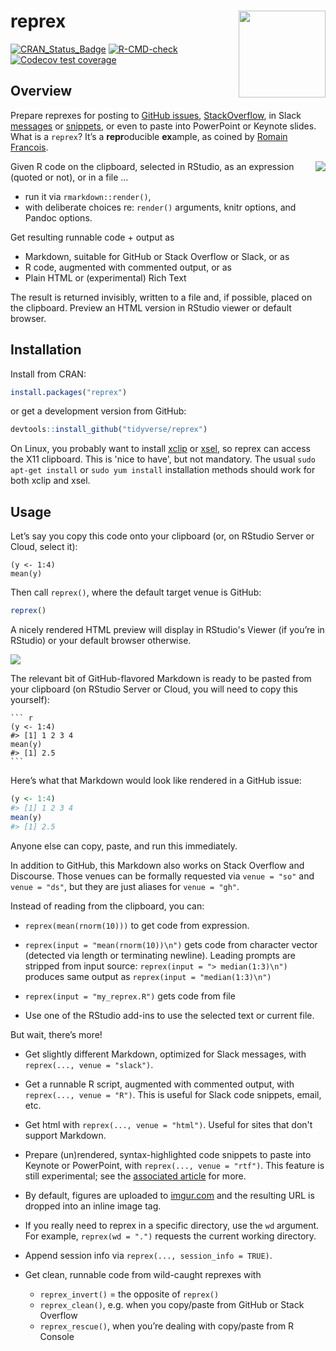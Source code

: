 # reprex <img src="man/figures/logo.png" align="right" height="139" />

<!-- badges: start -->
[![CRAN\_Status\_Badge](https://www.r-pkg.org/badges/version/reprex)](https://cran.r-project.org/package=reprex)
[![R-CMD-check](https://github.com/tidyverse/reprex/actions/workflows/R-CMD-check.yaml/badge.svg)](https://github.com/tidyverse/reprex/actions/workflows/R-CMD-check.yaml)
[![Codecov test coverage](https://codecov.io/gh/tidyverse/reprex/branch/main/graph/badge.svg)](https://app.codecov.io/gh/tidyverse/reprex?branch=main)
<!-- badges: end -->

## Overview

Prepare reprexes for posting to [GitHub
issues](https://docs.github.com/issues/tracking-your-work-with-issues/about-issues),
[StackOverflow](https://stackoverflow.com/questions/tagged/r), in Slack [messages](https://slack.com/intl/en-ca/help/articles/201457107-Send-and-read-messages) or [snippets](https://slack.com/intl/en-ca/help/articles/204145658-Create-a-snippet), or even to paste into PowerPoint or Keynote slides.
What is a `reprex`? It’s a **repr**oducible **ex**ample, as coined by
[Romain
Francois](https://twitter.com/romain_francois/status/530011023743655936).

<a href="https://media.giphy.com/media/fdLR6LGwAiVNhGQNvf/giphy.gif"><img src="man/figures/help-me-help-you.png" align="right" /></a>

Given R code on the clipboard, selected in RStudio, as an expression
(quoted or not), or in a file …

  - run it via `rmarkdown::render()`,
  - with deliberate choices re: `render()` arguments, knitr options, and
    Pandoc options.

Get resulting runnable code + output as

  - Markdown, suitable for GitHub or Stack Overflow or Slack, or as
  - R code, augmented with commented output, or as
  - Plain HTML or (experimental) Rich Text

The result is returned invisibly, written to a file and, if possible, placed on the clipboard.
Preview an HTML version in RStudio viewer or default browser.

## Installation

Install from CRAN:

``` r
install.packages("reprex")
```

or get a development version from GitHub:

``` r
devtools::install_github("tidyverse/reprex")
```

On Linux, you probably want to install
[xclip](https://github.com/astrand/xclip) or
[xsel](http://www.vergenet.net/~conrad/software/xsel/), so reprex can
access the X11 clipboard. This is 'nice to have', but not mandatory. The
usual `sudo apt-get install` or `sudo yum install` installation methods
should work for both xclip and xsel.

## Usage

Let’s say you copy this code onto your clipboard (or, on RStudio Server or Cloud, select it):

    (y <- 1:4)
    mean(y)

Then call `reprex()`, where the default target venue is GitHub:

``` r
reprex()
```

A nicely rendered HTML preview will display in RStudio's Viewer (if
you’re in RStudio) or your default browser otherwise.

![](man/figures/README-viewer-screenshot.png)

The relevant bit of GitHub-flavored Markdown is ready to be pasted from
your clipboard (on RStudio Server or Cloud, you will need to copy this yourself):

    ``` r
    (y <- 1:4)
    #> [1] 1 2 3 4
    mean(y)
    #> [1] 2.5
    ```

Here’s what that Markdown would look like rendered in a GitHub issue:

``` r
(y <- 1:4)
#> [1] 1 2 3 4
mean(y)
#> [1] 2.5
```

Anyone else can copy, paste, and run this immediately.

In addition to GitHub, this Markdown also works on Stack Overflow and Discourse. Those venues can be formally requested via `venue = "so"` and `venue = "ds"`, but they are just aliases for `venue = "gh"`.

Instead of reading from the clipboard, you can:

  - `reprex(mean(rnorm(10)))` to get code from expression.

  - `reprex(input = "mean(rnorm(10))\n")` gets code from character
    vector (detected via length or terminating newline). Leading prompts
    are stripped from input source: `reprex(input = "> median(1:3)\n")`
    produces same output as `reprex(input = "median(1:3)\n")`

  - `reprex(input = "my_reprex.R")` gets code from file

  - Use one of the RStudio add-ins to use the selected text or current
    file.

But wait, there’s more\!

  - Get slightly different Markdown, optimized for Slack messages, with
    `reprex(..., venue = "slack")`.

  - Get a runnable R script, augmented with commented output, with
    `reprex(..., venue = "R")`. This is useful for Slack code snippets, email,
    etc.

  - Get html with `reprex(..., venue = "html")`. Useful for sites that don't
    support Markdown.

  - Prepare (un)rendered, syntax-highlighted code snippets to paste into
    Keynote or PowerPoint, with `reprex(..., venue = "rtf")`. This
    feature is still experimental; see the [associated article](https://reprex.tidyverse.org/articles/articles/rtf.html) for more.

  - By default, figures are uploaded to [imgur.com](https://imgur.com/)
    and the resulting URL is dropped into an inline image tag.

  - If you really need to reprex in a specific directory, use the `wd`
    argument. For example, `reprex(wd = ".")` requests the current
    working directory.
    
  - Append session info via `reprex(..., session_info = TRUE)`.

  - Get clean, runnable code from wild-caught reprexes with
    
      - `reprex_invert()` = the opposite of `reprex()`
      - `reprex_clean()`, e.g. when you copy/paste from GitHub or Stack
        Overflow
      - `reprex_rescue()`, when you’re dealing with copy/paste from R
        Console
